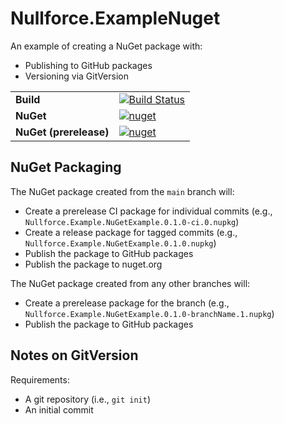 # Nullforce.ExampleNuget

An example of creating a NuGet package with:
- Publishing to GitHub packages
- Versioning via GitVersion

|                      |   |
|----------------------|---|
|**Build**             | [![Build Status](https://github.com/nullforce-workshops/publish-nuget/workflows/build/badge.svg?branch=main)](https://github.com/nullforce-workshops/publish-nuget/actions)|
|**NuGet**             | [![nuget](https://img.shields.io/nuget/v/Nullforce.Example.NuGetExample.svg)](https://www.nuget.org/packages/Nullforce.Example.NuGetExample/)|
|**NuGet (prerelease)**| [![nuget](https://img.shields.io/nuget/vpre/Nullforce.Example.NuGetExample.svg)](https://www.nuget.org/packages/Nullforce.Example.NuGetExample/)|

## NuGet Packaging

The NuGet package created from the `main` branch will:
- Create a prerelease CI package for individual commits (e.g., `Nullforce.Example.NuGetExample.0.1.0-ci.0.nupkg`)
- Create a release package for tagged commits (e.g., `Nullforce.Example.NuGetExample.0.1.0.nupkg`)
- Publish the package to GitHub packages
- Publish the package to nuget.org

The NuGet package created from any other branches will:
- Create a prerelease package for the branch (e.g., `Nullforce.Example.NuGetExample.0.1.0-branchName.1.nupkg`)
- Publish the package to GitHub packages

## Notes on GitVersion

Requirements:
- A git repository (i.e., `git init`)
- An initial commit
